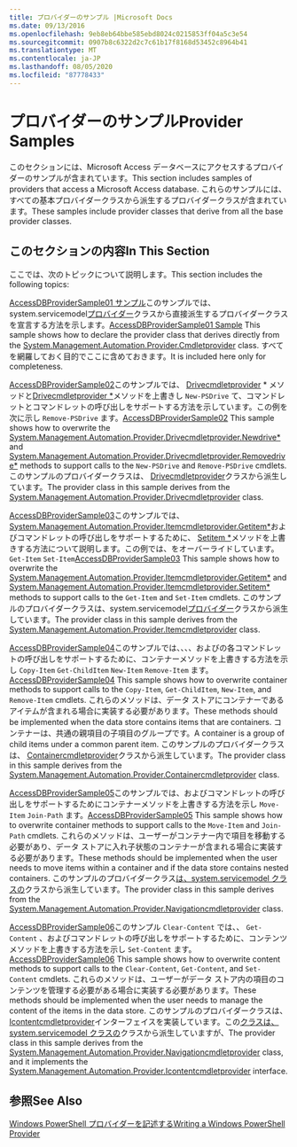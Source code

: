 ```yaml
---
title: プロバイダーのサンプル |Microsoft Docs
ms.date: 09/13/2016
ms.openlocfilehash: 9eb8eb64bbe585ebd8024c0215853ff04a5c3e54
ms.sourcegitcommit: 0907b8c6322d2c7c61b17f8168d53452c8964b41
ms.translationtype: MT
ms.contentlocale: ja-JP
ms.lasthandoff: 08/05/2020
ms.locfileid: "87778433"
---
```

# <a name="provider-samples"></a><span data-ttu-id="073e3-102">プロバイダーのサンプル</span><span class="sxs-lookup"><span data-stu-id="073e3-102">Provider Samples</span></span>

<span data-ttu-id="073e3-103">このセクションには、Microsoft Access データベースにアクセスするプロバイダーのサンプルが含まれています。</span><span class="sxs-lookup"><span data-stu-id="073e3-103">This section includes samples of providers that access a Microsoft Access database.</span></span> <span data-ttu-id="073e3-104">これらのサンプルには、すべての基本プロバイダークラスから派生するプロバイダークラスが含まれています。</span><span class="sxs-lookup"><span data-stu-id="073e3-104">These samples include provider classes that derive from all the base provider classes.</span></span>

## <a name="in-this-section"></a><span data-ttu-id="073e3-105">このセクションの内容</span><span class="sxs-lookup"><span data-stu-id="073e3-105">In This Section</span></span>

<span data-ttu-id="073e3-106">ここでは、次のトピックについて説明します。</span><span class="sxs-lookup"><span data-stu-id="073e3-106">This section includes the following topics:</span></span>

<span data-ttu-id="073e3-107">[AccessDBProviderSample01 サンプル](./accessdbprovidersample01.md)このサンプルでは、system.servicemodel[プロバイダー](/dotnet/api/System.Management.Automation.Provider.CmdletProvider)クラスから直接派生するプロバイダークラスを宣言する方法を示します。</span><span class="sxs-lookup"><span data-stu-id="073e3-107">[AccessDBProviderSample01 Sample](./accessdbprovidersample01.md) This sample shows how to declare the provider class that derives directly from the [System.Management.Automation.Provider.Cmdletprovider](/dotnet/api/System.Management.Automation.Provider.CmdletProvider) class.</span></span> <span data-ttu-id="073e3-108">すべてを網羅しておく目的でここに含めておきます。</span><span class="sxs-lookup"><span data-stu-id="073e3-108">It is included here only for completeness.</span></span>

<span data-ttu-id="073e3-109">[AccessDBProviderSample02](./accessdbprovidersample02.md)このサンプルでは、 [Drivecmdletprovider](/dotnet/api/System.Management.Automation.Provider.DriveCmdletProvider.NewDrive) \* メソッドと[Drivecmdletprovider \*](/dotnet/api/System.Management.Automation.Provider.DriveCmdletProvider.RemoveDrive)メソッドを上書きし `New-PSDrive` て、コマンドレットとコマンドレットの呼び出しをサポートする方法を示しています。この例を次に示し `Remove-PSDrive` ます。</span><span class="sxs-lookup"><span data-stu-id="073e3-109">[AccessDBProviderSample02](./accessdbprovidersample02.md) This sample shows how to overwrite the [System.Management.Automation.Provider.Drivecmdletprovider.Newdrive\*](/dotnet/api/System.Management.Automation.Provider.DriveCmdletProvider.NewDrive) and [System.Management.Automation.Provider.Drivecmdletprovider.Removedrive\*](/dotnet/api/System.Management.Automation.Provider.DriveCmdletProvider.RemoveDrive) methods to support calls to the `New-PSDrive` and `Remove-PSDrive` cmdlets.</span></span> <span data-ttu-id="073e3-110">このサンプルのプロバイダークラスは、 [Drivecmdletprovider](/dotnet/api/System.Management.Automation.Provider.DriveCmdletProvider)クラスから派生しています。</span><span class="sxs-lookup"><span data-stu-id="073e3-110">The provider class in this sample derives from the [System.Management.Automation.Provider.Drivecmdletprovider](/dotnet/api/System.Management.Automation.Provider.DriveCmdletProvider) class.</span></span>

<span data-ttu-id="073e3-111">[AccessDBProviderSample03](./accessdbprovidersample03.md)このサンプルでは、 [System.Management.Automation.Provider.Itemcmdletprovider.Getitem\*](/dotnet/api/System.Management.Automation.Provider.ItemCmdletProvider.GetItem)およびコマンドレットの呼び出しをサポートするために、 [Setitem \*](/dotnet/api/System.Management.Automation.Provider.ItemCmdletProvider.SetItem)メソッドを上書きする方法について説明します。この例では、をオーバーライドしています。 `Get-Item` `Set-Item`</span><span class="sxs-lookup"><span data-stu-id="073e3-111">[AccessDBProviderSample03](./accessdbprovidersample03.md) This sample shows how to overwrite the [System.Management.Automation.Provider.Itemcmdletprovider.Getitem\*](/dotnet/api/System.Management.Automation.Provider.ItemCmdletProvider.GetItem) and [System.Management.Automation.Provider.Itemcmdletprovider.Setitem\*](/dotnet/api/System.Management.Automation.Provider.ItemCmdletProvider.SetItem) methods to support calls to the `Get-Item` and `Set-Item` cmdlets.</span></span> <span data-ttu-id="073e3-112">このサンプルのプロバイダークラスは、system.servicemodel[プロバイダー](/dotnet/api/System.Management.Automation.Provider.ItemCmdletProvider)クラスから派生しています。</span><span class="sxs-lookup"><span data-stu-id="073e3-112">The provider class in this sample derives from the [System.Management.Automation.Provider.Itemcmdletprovider](/dotnet/api/System.Management.Automation.Provider.ItemCmdletProvider) class.</span></span>

<span data-ttu-id="073e3-113">[AccessDBProviderSample04](./accessdbprovidersample04.md)このサンプルでは、、、、およびの各コマンドレットの呼び出しをサポートするために、コンテナーメソッドを上書きする方法を示し `Copy-Item` `Get-ChildItem` `New-Item` `Remove-Item` ます。</span><span class="sxs-lookup"><span data-stu-id="073e3-113">[AccessDBProviderSample04](./accessdbprovidersample04.md) This sample shows how to overwrite container methods to support calls to the `Copy-Item`, `Get-ChildItem`, `New-Item`, and `Remove-Item` cmdlets.</span></span> <span data-ttu-id="073e3-114">これらのメソッドは、データ ストアにコンテナーであるアイテムが含まれる場合に実装する必要があります。</span><span class="sxs-lookup"><span data-stu-id="073e3-114">These methods should be implemented when the data store contains items that are containers.</span></span> <span data-ttu-id="073e3-115">コンテナーは、共通の親項目の子項目のグループです。</span><span class="sxs-lookup"><span data-stu-id="073e3-115">A container is a group of child items under a common parent item.</span></span> <span data-ttu-id="073e3-116">このサンプルのプロバイダークラスは、 [Containercmdletprovider](/dotnet/api/System.Management.Automation.Provider.ContainerCmdletProvider)クラスから派生しています。</span><span class="sxs-lookup"><span data-stu-id="073e3-116">The provider class in this sample derives from the [System.Management.Automation.Provider.Containercmdletprovider](/dotnet/api/System.Management.Automation.Provider.ContainerCmdletProvider) class.</span></span>

<span data-ttu-id="073e3-117">[AccessDBProviderSample05](./accessdbprovidersample05.md)このサンプルでは、およびコマンドレットの呼び出しをサポートするためにコンテナーメソッドを上書きする方法を示し `Move-Item` `Join-Path` ます。</span><span class="sxs-lookup"><span data-stu-id="073e3-117">[AccessDBProviderSample05](./accessdbprovidersample05.md) This sample shows how to overwrite container methods to support calls to the `Move-Item` and `Join-Path` cmdlets.</span></span> <span data-ttu-id="073e3-118">これらのメソッドは、ユーザーがコンテナー内で項目を移動する必要があり、データ ストアに入れ子状態のコンテナーが含まれる場合に実装する必要があります。</span><span class="sxs-lookup"><span data-stu-id="073e3-118">These methods should be implemented when the user needs to move items within a container and if the data store contains nested containers.</span></span> <span data-ttu-id="073e3-119">このサンプルのプロバイダークラス[は、system.servicemodel クラスの](/dotnet/api/System.Management.Automation.Provider.NavigationCmdletProvider)クラスから派生しています。</span><span class="sxs-lookup"><span data-stu-id="073e3-119">The provider class in this sample derives from the [System.Management.Automation.Provider.Navigationcmdletprovider](/dotnet/api/System.Management.Automation.Provider.NavigationCmdletProvider) class.</span></span>

<span data-ttu-id="073e3-120">[AccessDBProviderSample06](./accessdbprovidersample06.md)このサンプル `Clear-Content` では、、 `Get-Content` 、およびコマンドレットの呼び出しをサポートするために、コンテンツメソッドを上書きする方法を示し `Set-Content` ます。</span><span class="sxs-lookup"><span data-stu-id="073e3-120">[AccessDBProviderSample06](./accessdbprovidersample06.md) This sample shows how to overwrite content methods to support calls to the `Clear-Content`, `Get-Content`, and `Set-Content` cmdlets.</span></span> <span data-ttu-id="073e3-121">これらのメソッドは、ユーザーがデータ ストア内の項目のコンテンツを管理する必要がある場合に実装する必要があります。</span><span class="sxs-lookup"><span data-stu-id="073e3-121">These methods should be implemented when the user needs to manage the content of the items in the data store.</span></span> <span data-ttu-id="073e3-122">このサンプルのプロバイダークラスは、 [Icontentcmdletprovider](/dotnet/api/System.Management.Automation.Provider.IContentCmdletProvider)インターフェイスを実装しています。この[クラスは、system.servicemodel クラスの](/dotnet/api/System.Management.Automation.Provider.NavigationCmdletProvider)クラスから派生していますが、</span><span class="sxs-lookup"><span data-stu-id="073e3-122">The provider class in this sample derives from the [System.Management.Automation.Provider.Navigationcmdletprovider](/dotnet/api/System.Management.Automation.Provider.NavigationCmdletProvider) class, and it implements the [System.Management.Automation.Provider.Icontentcmdletprovider](/dotnet/api/System.Management.Automation.Provider.IContentCmdletProvider) interface.</span></span>

## <a name="see-also"></a><span data-ttu-id="073e3-123">参照</span><span class="sxs-lookup"><span data-stu-id="073e3-123">See Also</span></span>

[<span data-ttu-id="073e3-124">Windows PowerShell プロバイダーを記述する</span><span class="sxs-lookup"><span data-stu-id="073e3-124">Writing a Windows PowerShell Provider</span></span>](./writing-a-windows-powershell-provider.md)
